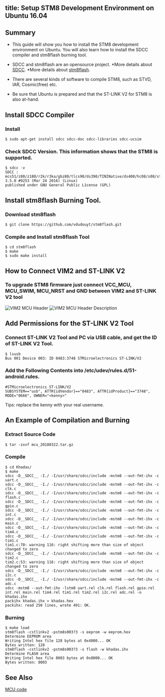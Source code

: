 title: Setup STM8 Development Environment on Ubuntu 16.04
---

## Summary
* This guide will show you how to install the STM8 development environment on Ubuntu. You will also learn how to install the SDCC compiler and stm8flash burning tool.

* SDCC and stm8flash are an opensource project. 
*More details about [SDCC](http://sdcc.sourceforge.net/). 
*More details about [stm8flash](https://github.com/vdudouyt/stm8flash).

* There are several kinds of software to compile STM8, such as STVD, IAR, Cosmic(free) etc.

* Be sure that Ubuntu is prepared and that the ST-LINK V2 for STM8 is also at-hand.

## Install SDCC Compiler
### Install

```
$ sudo apt-get install sdcc sdcc-doc sdcc-libraries sdcc-ucsim

```

### Check SDCC Version. This information shows that the STM8 is supported.
```
$ sdcc -v
SDCC : mcs51/z80/z180/r2k/r3ka/gbz80/tlcs90/ds390/TININative/ds400/hc08/s08/stm8 3.5.0 #9253 (Mar 24 2016) (Linux)
published under GNU General Public L1cense (GPL)
```

## Install stm8flash Burning Tool.
### Download stm8flash
```
$ git clone https://github.com/vdudouyt/stm8flash.git
```
### Compile and Install stm8flash Tool
```
$ cd stm8flash
$ make
$ sudo make install
```

## How to Connect VIM2 and ST-LINK V2
### To upgrade STM8 firmware just connect VCC_MCU, MCU_SWIM, MCU_NRST and GND between VIM2 and ST-LINK V2 tool
![VIM2 MCU Header](/images/vim2/vim2_mcu_header.png)
![VIM2 MCU Header Description](/images/vim2/vim2_mcu_header_desc.png)

## Add Permissions for the ST-LINK V2 Tool

### Connect ST-LINK V2 Tool and PC via USB cable, and get the ID of ST-LINK V2 Tool.
```
$ lsusb
Bus 001 Device 003: ID 0483:3748 STMicroelectronics ST-LINK/V2
```

### Add the Following Contents into /etc/udev/rules.d/51-android.rules.
```
#STMicroelectronics ST-LINK/V2
SUBSYSTEM=="usb", ATTR{idVendor}=="0483", ATTR{idProduct}=="3748", MODE="0666", OWNER="<kenny>"
```
  Tips: replace the kenny with your real username.

## An Example of Compilation and Burning

### Extract Source Code
```
$ tar -zxvf mcu_20180322.tar.gz
```

### Compile
```
$ cd Khadas/
$ make
sdcc -D__SDCC__ -I./ -I/usr/share/sdcc/include -mstm8 --out-fmt-ihx -c uart.c
sdcc -D__SDCC__ -I./ -I/usr/share/sdcc/include -mstm8 --out-fmt-ihx -c clk.c
sdcc -D__SDCC__ -I./ -I/usr/share/sdcc/include -mstm8 --out-fmt-ihx -c flash.c
sdcc -D__SDCC__ -I./ -I/usr/share/sdcc/include -mstm8 --out-fmt-ihx -c gpio.c
sdcc -D__SDCC__ -I./ -I/usr/share/sdcc/include -mstm8 --out-fmt-ihx -c int.c
sdcc -D__SDCC__ -I./ -I/usr/share/sdcc/include -mstm8 --out-fmt-ihx -c main.c
sdcc -D__SDCC__ -I./ -I/usr/share/sdcc/include -mstm8 --out-fmt-ihx -c tim4.c
sdcc -D__SDCC__ -I./ -I/usr/share/sdcc/include -mstm8 --out-fmt-ihx -c tim1.c
tim1.c:70: warning 116: right shifting more than size of object changed to zero
sdcc -D__SDCC__ -I./ -I/usr/share/sdcc/include -mstm8 --out-fmt-ihx -c tim2.c
tim2.c:53: warning 116: right shifting more than size of object changed to zero
sdcc -D__SDCC__ -I./ -I/usr/share/sdcc/include -mstm8 --out-fmt-ihx -c i2c.c
sdcc -D__SDCC__ -I./ -I/usr/share/sdcc/include -mstm8 --out-fmt-ihx -c adc.c
sdcc -mstm8 --out-fmt-ihx -lstm8 uart.rel clk.rel flash.rel gpio.rel int.rel main.rel tim4.rel tim1.rel tim2.rel i2c.rel adc.rel -o khadas.ihx
packihx khadas.ihx > khadas.hex
packihx: read 250 lines, wrote 491: OK.
```

### Burning
```
$ make load
stm8flash -cstlinkv2 -pstm8s003?3 -s eeprom -w eeprom.hex
Determine EEPROM area
Writing Intel hex file 128 bytes at 0x4000... OK
Bytes written: 128
stm8flash -cstlinkv2 -pstm8s003?3 -s flash -w khadas.ihx
Determine FLASH area
Writing Intel hex file 8003 bytes at 0x8000... OK
Bytes written: 8003
```

## See Also
[MCU code](https://github.com/khadas/vim2-mcu)
